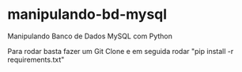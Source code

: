 # manipulando-bd-mysql
Manipulando Banco de Dados MySQL com Python


Para rodar basta fazer um Git Clone e em seguida rodar "pip install -r requirements.txt"
